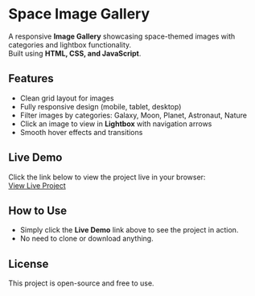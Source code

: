 # Space Image Gallery

A responsive **Image Gallery** showcasing space-themed images with categories and lightbox functionality.  
Built using **HTML, CSS, and JavaScript**.

## Features
- Clean grid layout for images
- Fully responsive design (mobile, tablet, desktop)
- Filter images by categories: Galaxy, Moon, Planet, Astronaut, Nature
- Click an image to view in **Lightbox** with navigation arrows
- Smooth hover effects and transitions

## Live Demo
Click the link below to view the project live in your browser:  
[View Live Project](https://nandani1414.github.io/CodeAlpha_ImageGallery/)

## How to Use
- Simply click the **Live Demo** link above to see the project in action.  
- No need to clone or download anything.

## License
This project is open-source and free to use.

